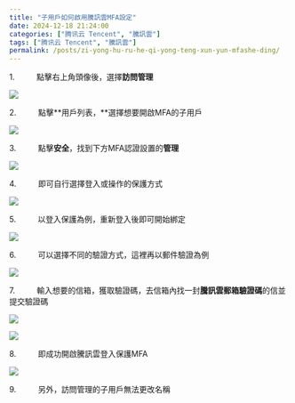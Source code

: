 ```yaml
---
title: "子用戶如何啟用騰訊雲MFA設定"
date: 2024-12-18 21:24:00
categories: ["腾讯云 Tencent", "騰訊雲"]
tags: ["腾讯云 Tencent", "騰訊雲"]
permalink: /posts/zi-yong-hu-ru-he-qi-yong-teng-xun-yun-mfashe-ding/
---
```

1.         
點擊右上角頭像後，選擇**訪問管理**

[![](https://blogger.googleusercontent.com/img/a/AVvXsEj14TGbXhKMpZ58IYzAsq4zGTjHDdC5kG_HBn1g4zG0c4LgUI1CaMZrjv3SaDylGuz0ZJuX4VJOW6Ep43MO3AV7E1bqKTLK5evyd7UxZ4bkSOPOuGVbtgQ-QuBy-GVc5mVkDmB8OAkLGHE-RCx9PvNNfd0bOVXXGpUqA0HkfxeULLE-wwUfdfTBlKVDd5c=w627-h274)](https://blogger.googleusercontent.com/img/a/AVvXsEj14TGbXhKMpZ58IYzAsq4zGTjHDdC5kG_HBn1g4zG0c4LgUI1CaMZrjv3SaDylGuz0ZJuX4VJOW6Ep43MO3AV7E1bqKTLK5evyd7UxZ4bkSOPOuGVbtgQ-QuBy-GVc5mVkDmB8OAkLGHE-RCx9PvNNfd0bOVXXGpUqA0HkfxeULLE-wwUfdfTBlKVDd5c)

  
  

2.         
點擊**用戶列表，**選擇想要開啟MFA的子用戶

[![](https://blogger.googleusercontent.com/img/a/AVvXsEh3VmdflQ139yVRuKeQZW0DYQ5JowrM7oM4p0dESJgkcpCoGeCIoXOJZNnbkdN8EjZhnO0pQxnFPjjmZ1ukeVaOxUILF5mU9HEj7i5AGMOajqbSrJHY8zuXNjSNOjbV2UHfoO5O5sigvywwbGNraoU-ai05INmPOa_PVfBQuJDpTEF6hEEIKE6l2lWQeek=w629-h284)](https://blogger.googleusercontent.com/img/a/AVvXsEh3VmdflQ139yVRuKeQZW0DYQ5JowrM7oM4p0dESJgkcpCoGeCIoXOJZNnbkdN8EjZhnO0pQxnFPjjmZ1ukeVaOxUILF5mU9HEj7i5AGMOajqbSrJHY8zuXNjSNOjbV2UHfoO5O5sigvywwbGNraoU-ai05INmPOa_PVfBQuJDpTEF6hEEIKE6l2lWQeek)

3.         
點擊**安全**，找到下方MFA認證設置的**管理**

**[![](https://blogger.googleusercontent.com/img/a/AVvXsEiDEYdCrq6IHD3Bc9rhG0h0F8QupXZdjJIeeXutXlaxtnPF_XIp6yZy6moBSflPFizACkXvSWQNCydaN3ckm_qd5KYuzVcGY62WmpwE2_QM4bZW_dzpNfaIuyQVMN7P_bJnh5qd-lGk_bnPZ6KK2-26eLc-z7UJz7DrJxBsu0ke6CBwbKvkJ9hIzV_sgD0=w637-h288)](https://blogger.googleusercontent.com/img/a/AVvXsEiDEYdCrq6IHD3Bc9rhG0h0F8QupXZdjJIeeXutXlaxtnPF_XIp6yZy6moBSflPFizACkXvSWQNCydaN3ckm_qd5KYuzVcGY62WmpwE2_QM4bZW_dzpNfaIuyQVMN7P_bJnh5qd-lGk_bnPZ6KK2-26eLc-z7UJz7DrJxBsu0ke6CBwbKvkJ9hIzV_sgD0)**

4.         
即可自行選擇登入或操作的保護方式

[![](https://blogger.googleusercontent.com/img/a/AVvXsEj5ufR7AuYBwW1GsZK__Jkf4v_4O9lHmvxnU8FUQs9wcrWL3bdbeWh8TN8pmbcYRpf4k6FXy_xlZgs0aBrXpJGddqWrc1-v_YBvqhon5kQm-6Msy57lCHCxmHA6w5Pee-hYG_YEE-jNhwDZ3fiLYfSiAaNu4n0dIqRLHVCrAEHV-z0EOjCHTJArl1wARH8=w621-h280)](https://blogger.googleusercontent.com/img/a/AVvXsEj5ufR7AuYBwW1GsZK__Jkf4v_4O9lHmvxnU8FUQs9wcrWL3bdbeWh8TN8pmbcYRpf4k6FXy_xlZgs0aBrXpJGddqWrc1-v_YBvqhon5kQm-6Msy57lCHCxmHA6w5Pee-hYG_YEE-jNhwDZ3fiLYfSiAaNu4n0dIqRLHVCrAEHV-z0EOjCHTJArl1wARH8)

5.         
以登入保護為例，重新登入後即可開始綁定

[![](https://blogger.googleusercontent.com/img/a/AVvXsEjlvFHalFUbPzf3LDLJZrhivPUqBlWvzpgicvnZVEy1YdP3zWuNagwFAvinYLVLwbq_tMXDprjF7-Mn4wJ7j9OniAbOfN2MetXqmCJrJz0fOLCqUvQ2Tef2McW63PV1OfCYmTksUm47evieXq0avZXRUDRO8IWa9yd4gziBaPUOJ30yddCqaP1_4JTR_CE=w622-h264)](https://blogger.googleusercontent.com/img/a/AVvXsEjlvFHalFUbPzf3LDLJZrhivPUqBlWvzpgicvnZVEy1YdP3zWuNagwFAvinYLVLwbq_tMXDprjF7-Mn4wJ7j9OniAbOfN2MetXqmCJrJz0fOLCqUvQ2Tef2McW63PV1OfCYmTksUm47evieXq0avZXRUDRO8IWa9yd4gziBaPUOJ30yddCqaP1_4JTR_CE)

6.         
可以選擇不同的驗證方式，這裡再以郵件驗證為例

[![](https://blogger.googleusercontent.com/img/a/AVvXsEjX_k1jAcuPrE34sBHv0bhgc2ZeI7ARJftapNEd0konYmgdXAHHBcybfia2yS9nCDNYeuNNFuRCjNYPG3hOy0BdzAUFnFX7lXJwzPp6pMHf1i9_oKG_Ka3F9UFmwbLNAF9-48TfGEkgupF_TCnzKOfnKV0KGQmnXZHkRB5RFbDRBc-awJuJF7yBL0Np1YY=w614-h263)](https://blogger.googleusercontent.com/img/a/AVvXsEjX_k1jAcuPrE34sBHv0bhgc2ZeI7ARJftapNEd0konYmgdXAHHBcybfia2yS9nCDNYeuNNFuRCjNYPG3hOy0BdzAUFnFX7lXJwzPp6pMHf1i9_oKG_Ka3F9UFmwbLNAF9-48TfGEkgupF_TCnzKOfnKV0KGQmnXZHkRB5RFbDRBc-awJuJF7yBL0Np1YY)

7.         
輸入想要的信箱，獲取驗證碼，去信箱內找一封**騰訊雲郵箱驗證碼**的信並提交驗證碼

[![](https://blogger.googleusercontent.com/img/a/AVvXsEh4w64wZWXgA4rqgGJA1pMw-XRfq6WJm6rLxmzBJP8ARtpWMrk1BtwMGvjn8aAXztyxcVglYxWAYjjrib9zM_QY0oG0BriHb99a2Ad2icReGMCAo7SIgyWrlcMbt8QEf0l1Bjn_xbX9r-ni4rtt7icZ_wtxh_huXuTkH6nnzwf8r9ZAeVFdFl4YNxXtHqM=w577-h245)](https://blogger.googleusercontent.com/img/a/AVvXsEh4w64wZWXgA4rqgGJA1pMw-XRfq6WJm6rLxmzBJP8ARtpWMrk1BtwMGvjn8aAXztyxcVglYxWAYjjrib9zM_QY0oG0BriHb99a2Ad2icReGMCAo7SIgyWrlcMbt8QEf0l1Bjn_xbX9r-ni4rtt7icZ_wtxh_huXuTkH6nnzwf8r9ZAeVFdFl4YNxXtHqM)

[![](https://blogger.googleusercontent.com/img/a/AVvXsEgVJ1IR1uhbWwxaT_i1aeavSzisqEfvx8COSXyVzQmr7umWMS4-8B3j0ElTQzJiKoVu1PC4v_TWB0yU2QxUNhgrEaOLRz9FYutQ6gc5szcPs5eP60Fs5jr4K3BgmhFZSXZzb9sIf9kQnWbqW9Q3oJN3sq9TFG58Kq7VEGAN0MYT5K8L8meNwkQZBUCfieU=w578-h325)](https://blogger.googleusercontent.com/img/a/AVvXsEgVJ1IR1uhbWwxaT_i1aeavSzisqEfvx8COSXyVzQmr7umWMS4-8B3j0ElTQzJiKoVu1PC4v_TWB0yU2QxUNhgrEaOLRz9FYutQ6gc5szcPs5eP60Fs5jr4K3BgmhFZSXZzb9sIf9kQnWbqW9Q3oJN3sq9TFG58Kq7VEGAN0MYT5K8L8meNwkQZBUCfieU)

8.         
即成功開啟騰訊雲登入保護MFA

[![](https://blogger.googleusercontent.com/img/a/AVvXsEiEkjTpSOoeuYzs0GvDqOSD9MLEv6Jsub0yUAN3Eq1hLbCjxox4bZPf9GYjRrpjgS2d7E1vT3CPoQhKa763KyCcqMLdZ00XTUtkuphi7HDAsn8uwiF_G35B_I0z7HY5RCWzyjxu-g-_9H1t-NBxRhNKxMWX6oIc2LkrKd7ovbAoN26w0-nr6AE4l93GgGc=w561-h263)](https://blogger.googleusercontent.com/img/a/AVvXsEiEkjTpSOoeuYzs0GvDqOSD9MLEv6Jsub0yUAN3Eq1hLbCjxox4bZPf9GYjRrpjgS2d7E1vT3CPoQhKa763KyCcqMLdZ00XTUtkuphi7HDAsn8uwiF_G35B_I0z7HY5RCWzyjxu-g-_9H1t-NBxRhNKxMWX6oIc2LkrKd7ovbAoN26w0-nr6AE4l93GgGc)

9.         
另外，訪問管理的子用戶無法更改名稱